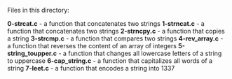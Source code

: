 Files in this directory:

**0-strcat.c** - a function that concatenates two strings
**1-strncat.c** - a function that concatenates two strings
**2-strncpy.c** -  a function that copies a string
**3-strcmp.c** -  a function that compares two strings
**4-rev_array.c** - a function that reverses the content of an array of integers
**5-string_toupper.c** - a function that changes all lowercase letters of a string to uppercase
**6-cap_string.c** - a function that capitalizes all words of a string
**7-leet.c** - a function that encodes a string into 1337

